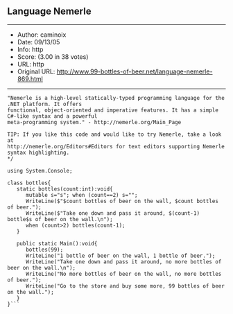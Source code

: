 
## Language Nemerle ##
---
- Author: caminoix
- Date: 09/13/05
- Info: http
- Score:  (3.00 in 38 votes)
- URL: http
- Original URL: http://www.99-bottles-of-beer.net/language-nemerle-869.html
---

```/*
"Nemerle is a high-level statically-typed programming language for the .NET platform. It offers
functional, object-oriented and imperative features. It has a simple C#-like syntax and a powerful
meta-programming system." - http://nemerle.org/Main_Page

TIP: If you like this code and would like to try Nemerle, take a look at
http://nemerle.org/Editors#Editors for text editors supporting Nemerle syntax highlighting.
*/

using System.Console;

class bottles{
   static bottles(count:int):void{
      mutable s="s"; when (count==2) s="";
      WriteLine($"$count bottles of beer on the wall, $count bottles of beer.");
      WriteLine($"Take one down and pass it around, $(count-1) bottle$s of beer on the wall.\n");
      when (count>2) bottles(count-1);
   }

   public static Main():void{
      bottles(99);
      WriteLine("1 bottle of beer on the wall, 1 bottle of beer.");
      WriteLine("Take one down and pass it around, no more bottles of beer on the wall.\n");
      WriteLine("No more bottles of beer on the wall, no more bottles of beer.");
      WriteLine("Go to the store and buy some more, 99 bottles of beer on the wall.");
   }
}```